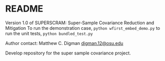 # README #
Version 1.0 of SUPERSCRAM: Super-Sample Covariance Reduction and Mitigation
To run the demonstration case,
`python wfirst_embed_demo.py`
to run the unit tests,
`python bundled_test.py`

Author contact: Matthew C. Digman digman.12@osu.edu 

Develop repository for the super sample covariance project. 
